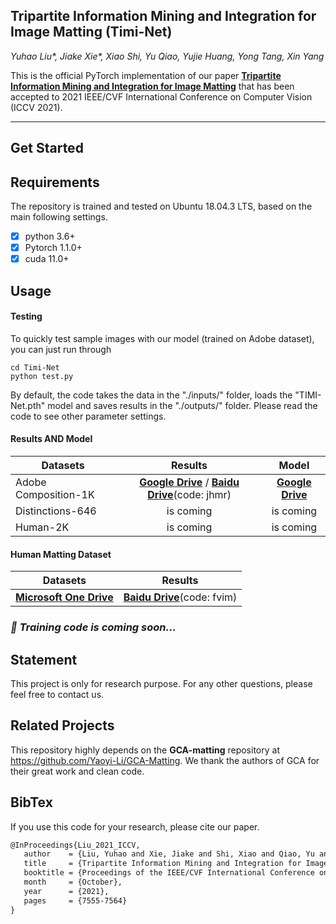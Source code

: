 ## Tripartite Information Mining and Integration for Image Matting (Timi-Net)

*Yuhao Liu\*, Jiake Xie\*, Xiao Shi, Yu Qiao, Yujie Huang, Yong Tang, Xin Yang*


This is the official PyTorch implementation of our paper [**Tripartite Information Mining and Integration for Image Matting**](https://openaccess.thecvf.com/content/ICCV2021/papers/Liu_Tripartite_Information_Mining_and_Integration_for_Image_Matting_ICCV_2021_paper.pdf) that has been accepted to 2021 IEEE/CVF International Conference on Computer Vision (ICCV 2021).
***

## Get Started

## Requirements ##

The repository is trained and tested on Ubuntu 18.04.3 LTS, based on the main following settings.

- [x] python 3.6+  
- [x] Pytorch 1.1.0+
- [x] cuda 11.0+

## Usage ##

#### Testing

To quickly test sample images with our model (trained on Adobe dataset), you can just run through

```shell
cd Timi-Net
python test.py 
```

By default, the code takes the data in the "./inputs/" folder, loads the "TIMI-Net.pth" model and saves results in the "./outputs/" folder.  Please read the code to see other parameter settings. 

<h4>Results AND Model</h4>

| Datasets             |                           Results                            |                            Model                             |
| -------------------- | :----------------------------------------------------------: | :----------------------------------------------------------: |
| Adobe Composition-1K | [**Google Drive**](https://drive.google.com/drive/folders/1XBCyY2TVAxTPLt0EvP9525pp32QKWFm0) / [**Baidu Drive**]()(code: jhmr) | [**Google Drive**](https://drive.google.com/file/d/1c1gdvhXG-PqoZFJsL1HIidomN88i_PCv/view) |
| Distinctions-646     |                          is coming                           |                          is coming                           |
| Human-2K             |                          is coming                           |                          is coming                           |

<h4>Human Matting Dataset</h4>

| Datasets             |                           Results                            | 
| -------------------- | :----------------------------------------------------------: | 
| [**Microsoft One Drive**](https://1drv.ms/u/s!Av_a_mizgnnPhhCOhfnxQrn9J2Le?e=15J3bS) | [**Baidu Drive**](https://pan.baidu.com/s/1v_YrSYQGkdW2yeKTi1_5CQ )(code: fvim) |




<h3><strong><i>🚀 Training code is coming soon...</i></strong></h3>



## Statement

This project is only for research purpose. For any other questions, please feel free to contact us.

## Related Projects

This repository highly depends on the **GCA-matting** repository at https://github.com/Yaoyi-Li/GCA-Matting. We thank the authors of GCA for their great work and clean code.

## BibTex
If you use this code for your research, please cite our paper.

 ```tex
@InProceedings{Liu_2021_ICCV,
    author    = {Liu, Yuhao and Xie, Jiake and Shi, Xiao and Qiao, Yu and Huang, Yujie and Tang, Yong and Yang, Xin},
    title     = {Tripartite Information Mining and Integration for Image Matting},
    booktitle = {Proceedings of the IEEE/CVF International Conference on Computer Vision (ICCV)},
    month     = {October},
    year      = {2021},
    pages     = {7555-7564}
}
 ```
